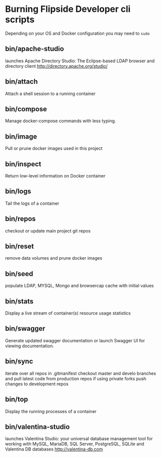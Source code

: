 # Burning Flipside Developer cli scripts

Depending on your OS and Docker configuration you may need to `sudo`

## bin/apache-studio

launches Apache Directory Studio: The Eclipse-based LDAP browser and directory client http://directory.apache.org/studio/

## bin/attach

Attach a shell session to a running container

## bin/compose

Manage docker-compose commands with less typing.

## bin/image

Pull or prune docker images used in this project

## bin/inspect

Return low-level information on Docker container

## bin/logs

Tail the logs of a container

## bin/repos

checkout or update main project git repos

## bin/reset

remove data volumes and prune docker images

## bin/seed

populate LDAP, MYSQL, Mongo and browsercap cache with initial values

## bin/stats

Display a live stream of container(s) resource usage statistics

## bin/swagger

Generate updated swagger documentation or launch Swagger UI for viewing documentation.

## bin/sync

iterate over all repos in .gitmanifest
checkout master and develo branches and pull latest code from production repos
if using private forks push changes to development repos

## bin/top

Display the running processes of a container

## bin/valentina-studio

launches Valentina Studio: your universal database management tool for working with MySQL, MariaDB, SQL Server, PostgreSQL, SQLite and Valentina DB databases http://valentina-db.com
